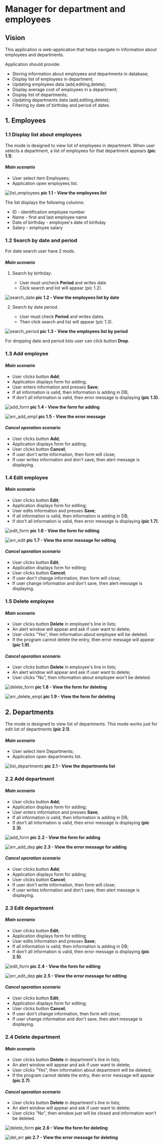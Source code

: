# Manager for department and employees

## Vision

This application is web-application that helps 
navigate in information about employees and 
departments. 

Application should provide:
* Storing information about employees and
departments in database;
* Display list of employees in department;
* Updating employees data (add,editing,delete);
* Display average cost of employees in a department;
* Display list of departments;
* Updating departments data (add,editing,delete);
* Filtering by date of birthday and period of dates.

## 1. Employees
### 1.1 Display list about employees
The mode is designed to view list of employees in department.
When user selects a department, a list of employees for that 
department appears **(pic 1.1)**.

#### *Main scenario*
* User select item Employees;
* Application open employees list.

![list_employees](./search_period.png)
**pic 1.1 - View the employees list**

The list displays the following columns:
* ID - identification employee number 
* Name - first and last employee name
* Date of birthday - employee's date of birthday
* Salary - employee salary
### 1.2 Search by date and period
For date search user have 2 mods.

#### *Main scenario*
1. Search by birthday:
   
   * User must uncheck **Period** and writes date
   * Click search and list will appear (pic 1.2).
   
![search_date](./search_date.png)
**pic 1.2 - View the employees list by date**

2. Search by date period.

   * User must check **Period** and writes dates. 
   * Then click search and list will appear (pic 1.3).
   
![search_period](./list_employees.png)
**pic 1.3 - View the employees list by period**

For dropping date and period lists user can click button **Drop**.

### 1.3 Add employee

#### *Main scenario*
* User clicks button **Add**;
* Application displays form for adding;
* User enters information and presses **Save**;
* If all information is valid, then information is adding in DB;
* If don't all information is valid, then error message is displaying
  **(pic 1.5)**.

![add_form](./add_employee.png)
**pic 1.4 - View the form for adding**

![err_add_empl](./err_add_empl.png)
**pic 1.5 - View the error message**

#### *Cancel operation scenario*
* User clicks button **Add**;
* Application displays form for adding;
* User clicks button **Cancel**;
* If user don't write information, then form will close;
* If user writes information and don't save, 
  then alert message is displaying.

### 1.4 Edit employee

#### *Main scenario*
* User clicks button **Edit**;
* Application displays form for editing;
* User edits information and presses **Save**;
* If all information is valid, then information is adding in DB;
* If don't all information is valid, then error message is displaying 
  **(pic 1.7)**.

![edit_form](./edit_employee.png)
**pic 1.6 - View the form for editing**

![err_edit](./err_edit_empl.png)
**pic 1.7 - View the error message for editing**

#### *Cancel operation scenario*
* User clicks button **Edit**;
* Application displays form for editing;
* User clicks button **Cancel**;
* If user don't change information, then form will close;
* If user change information and don't save, 
  then alert message is displaying.
  
### 1.5 Delete employee

#### *Main scenario*
* User clicks button **Delete** in employee's line in lists;
* An alert window will appear and ask if user want to delete;
* User clicks "Yes", then information about employee
will be deleted.
* If the program cannot delete the entry, then error message
will appear **(pic 1.9)**.
  
#### *Cancel operation scenario*
* User clicks button **Delete** in employee's line in lists;
* An alert window will appear and ask if user want to delete;
* User clicks "No", then information about employee
won't be deleted.

![delete_form](./delete_employee.png)
**pic 1.8 - View the form for deleting**
  
![err_delete_empl](./err_del_empl.png)
**pic 1.9 - View the form for deleting**
  
  
## 2. Departments
The mode is designed to view list of departments.
This mode works just for edit list of departments **(pic 2.1)**.

#### *Main scenario*
* User select item Departments;
* Application open departments list.

![list_departments](./list_departm.png)
**pic 2.1 - View the departments list**

### 2.2 Add department

#### *Main scenario*
* User clicks button **Add**;
* Application displays form for adding;
* User enters information and presses **Save**;
* If all information is valid, then information is adding in DB;
* If don't all information is valid, then error message is displaying
  **(pic 2.3)**.

![add_form](./add_department.png)
**pic 2.2 - View the form for adding**

![err_add_dep](./err_add_departm.png)
**pic 2.3 - View the error message for adding**
#### *Cancel operation scenario*
* User clicks button **Add**;
* Application displays form for adding;
* User clicks button **Cancel**;
* If user don't write information, then form will close;
* If user writes information and don't save, 
  then alert message is displaying.

### 2.3 Edit department

#### *Main scenario*
* User clicks button **Edit**;
* Application displays form for editing;
* User edits information and presses **Save**;
* If all information is valid, then information is adding in DB;
* If don't all information is valid, then error message is displaying
  **(pic 2.5)**.

![edit_form](./edit_department.png)
**pic 2.4 - View the form for editing**

![err_edit_dep](./err_edit_departm.png)
**pic 2.5 - View the error message for editing**
#### *Cancel operation scenario*
* User clicks button **Edit**;
* Application displays form for editing;
* User clicks button **Cancel**;
* If user don't change information, then form will close;
* If user change information and don't save, 
  then alert message is displaying.
  
### 2.4 Delete department

#### *Main scenario*
* User clicks button **Delete** in department's line in lists;
* An alert window will appear and ask if user want to delete;
* User clicks "Yes", then information about department
will be deleted;
* If the program cannot delete the entry, then error message
will appear **(pic 2.7)**.
  
#### *Cancel operation scenario*
* User clicks button **Delete** in department's line in lists;
* An alert window will appear and ask if user want to delete;
* User clicks "No", then window just will be closed and
information won't be deleted.

![delete_form](./delete_department.png)
**pic 2.6 - View the form for deleting**
  
![del_err](./err_del_dep.png)
**pic 2.7 - View the error message for deleting**
